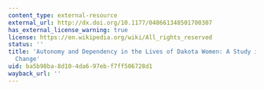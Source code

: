 ```yaml
---
content_type: external-resource
external_url: http://dx.doi.org/10.1177/048661348501700307
has_external_license_warning: true
license: https://en.wikipedia.org/wiki/All_rights_reserved
status: ''
title: 'Autonomy and Dependency in the Lives of Dakota Women: A Study in Historical
  Change'
uid: ba5b98ba-8d10-4da6-97eb-f7ff506728d1
wayback_url: ''
---
```

